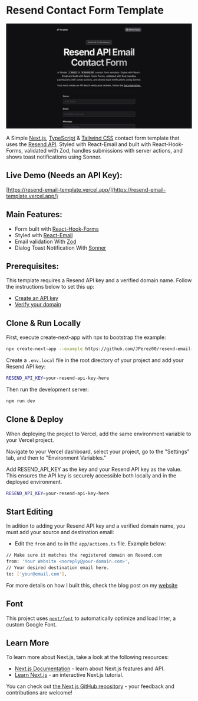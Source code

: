 
# Resend Contact Form Template

![Image](/public/resend-hero-image.png)

A Simple [Next.js](https://nextjs.org/), [TypeScript](https://www.typescriptlang.org/) & [Tailwind CSS](https://tailwindcss.com/) contact form template that uses the [Resend API](https://resend.com/). Styled with React-Email and built with React-Hook-Forms, validated with Zod, handles submissions with server actions, and shows toast notifications using Sonner.

## Live Demo (Needs an API Key):

[https://resend-email-template.vercel.app/](https://resend-email-template.vercel.app/)


## Main Features:

- Form built with [React-Hook-Forms](https://react-hook-form.com/)
- Styled with [React-Email](https://react.email/)
- Email validation With [Zod](https://zodjs.netlify.app/)
- Dialog Toast Notification With [Sonner](https://sonner.emilkowal.ski/)

## Prerequisites:

This template requires a Resend API key and a verified domain name. Follow the instructions below to set this up:

- [Create an API key]((https://resend.com/api-keys))
- [Verify your domain](https://resend.com/domains)

## Clone & Run Locally

First, execute create-next-app with npx to bootstrap the example:

```bash
npx create-next-app --example https://github.com/JPerez00/resend-email-template your-project-name-here
```

Create a `.env.local` file in the root directory of your project and add your Resend API key:

```bash
RESEND_API_KEY=your-resend-api-key-here
```

Then run the development server:

```bash
npm run dev
```

## Clone & Deploy

When deploying the project to Vercel, add the same environment variable to your Vercel project.

Navigate to your Vercel dashboard, select your project, go to the "Settings" tab, and then to "Environment Variables."

Add RESEND_API_KEY as the key and your Resend API key as the value. This ensures the API key is securely accessible both locally and in the deployed environment.

```bash
RESEND_API_KEY=your-resend-api-key-here
```

## Start Editing

In adition to adding your Resend API key and a verified domain name, you must add your source and destination email:

- Edit the `from` and `to` in the `app/actions.ts` file. Example below:

```bash
// Make sure it matches the registered domain on Resend.com
from: 'Your Website <noreply@your-domain.com>',
// Your desired destination email here.
to: ['your@email.com'], 
```

For more details on how I built this, check the blog post on my [website](https://www.jorge-perez.dev/blog/resend-contact-form)

## Font

This project uses [`next/font`](https://nextjs.org/docs/basic-features/font-optimization) to automatically optimize and load Inter, a custom Google Font.

## Learn More

To learn more about Next.js, take a look at the following resources:

- [Next.js Documentation](https://nextjs.org/docs) - learn about Next.js features and API.
- [Learn Next.js](https://nextjs.org/learn) - an interactive Next.js tutorial.

You can check out [the Next.js GitHub repository](https://github.com/vercel/next.js/) - your feedback and contributions are welcome!